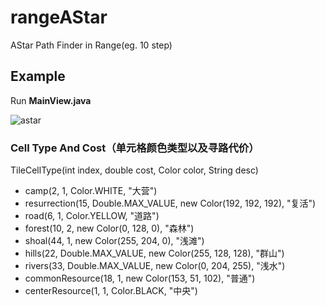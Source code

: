 # rangeAStar
AStar Path Finder in Range(eg. 10 step)

## Example
Run **MainView.java**

![astar](http://cejdh.img47.wal8.com/img47/533449_20151202165458/145110101011.png)

### Cell Type And Cost（单元格颜色类型以及寻路代价）
TileCellType(int index, double cost, Color color, String desc)

* camp(2, 1, Color.WHITE, "大营")
* resurrection(15, Double.MAX_VALUE, new Color(192, 192, 192), "复活")
* road(6, 1, Color.YELLOW, "道路")
* forest(10, 2, new Color(0, 128, 0), "森林")
* shoal(44, 1, new Color(255, 204, 0), "浅滩")
* hills(22, Double.MAX_VALUE, new Color(255, 128, 128), "群山")
* rivers(33, Double.MAX_VALUE, new Color(0, 204, 255), "浅水")
* commonResource(18, 1, new Color(153, 51, 102), "普通")
* centerResource(1, 1, Color.BLACK, "中央")